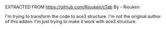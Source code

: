 EXTRACTED FROM https://github.com/Riouken/cTab By - Riouken

I'm trying to transform the code to ace3 structure. I'm not the original author of this addon. I'm just trying to make it work with ace3 structure.

